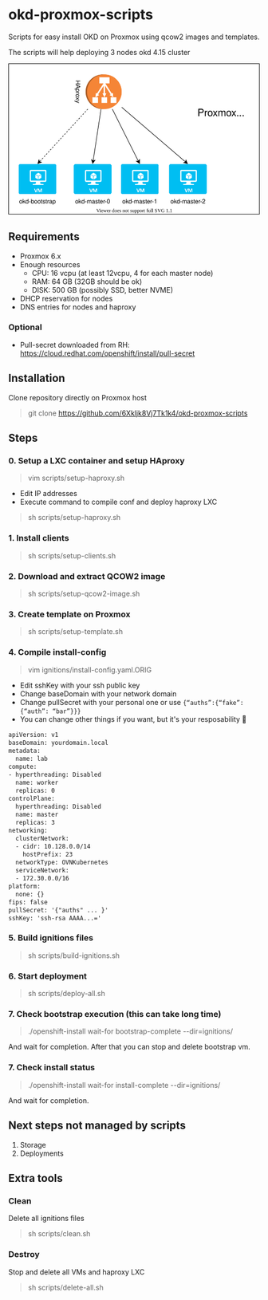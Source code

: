 # okd-proxmox-scripts

Scripts for easy install OKD on Proxmox using qcow2 images and templates.

The scripts will help deploying 3 nodes okd 4.15 cluster

![Scheme](okd_scheme.svg)

## Requirements

* Proxmox 6.x
* Enough resources
  * CPU: 16 vcpu (at least 12vcpu, 4 for each master node)
  * RAM: 64 GB (32GB should be ok)
  * DISK: 500 GB (possibly SSD, better NVME)
* DHCP reservation for nodes
* DNS entries for nodes and haproxy

### Optional

* Pull-secret downloaded from RH: <https://cloud.redhat.com/openshift/install/pull-secret>

## Installation

Clone repository directly on Proxmox host
>git clone <https://github.com/6Xkljk8Vj7Tk1k4/okd-proxmox-scripts>

## Steps

### 0. Setup a LXC container and setup HAproxy

>vim scripts/setup-haproxy.sh

* Edit IP addresses
* Execute command to compile conf and deploy haproxy LXC

>sh scripts/setup-haproxy.sh

### 1. Install clients

>sh scripts/setup-clients.sh

### 2. Download and extract QCOW2 image

>sh scripts/setup-qcow2-image.sh

### 3. Create template on Proxmox

>sh scripts/setup-template.sh

### 4. Compile install-config

>vim ignitions/install-config.yaml.ORIG

* Edit sshKey with your ssh public key
* Change baseDomain with your network domain
* Change pullSecret with your personal one or use `{“auths”:{“fake”:{“auth”: “bar”}}}`
* You can change other things if you want, but it's your resposability 👀

~~~~
apiVersion: v1
baseDomain: yourdomain.local
metadata:
  name: lab
compute:
- hyperthreading: Disabled
  name: worker
  replicas: 0
controlPlane:
  hyperthreading: Disabled
  name: master
  replicas: 3
networking:
  clusterNetwork:
  - cidr: 10.128.0.0/14
    hostPrefix: 23
  networkType: OVNKubernetes
  serviceNetwork:
  - 172.30.0.0/16
platform:
  none: {}
fips: false
pullSecret: '{"auths" ... }'
sshKey: 'ssh-rsa AAAA...='
~~~~

### 5. Build ignitions files

>sh scripts/build-ignitions.sh

### 6. Start deployment

>sh scripts/deploy-all.sh

### 7. Check bootstrap execution (this can take long time)

>./openshift-install wait-for bootstrap-complete --dir=ignitions/

And wait for completion. After that you can stop and delete bootstrap vm.

### 7. Check install status

>./openshift-install wait-for install-complete --dir=ignitions/

And wait for completion.

## Next steps not managed by scripts

1. Storage
2. Deployments

## Extra tools

### Clean

Delete all ignitions files
>sh scripts/clean.sh

### Destroy

Stop and delete all VMs and haproxy LXC
>sh scripts/delete-all.sh
